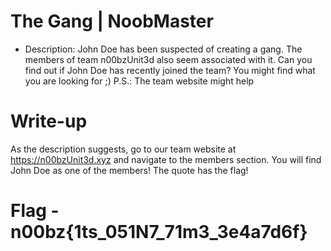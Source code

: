 # The Gang | NoobMaster
- Description: John Doe has been suspected of creating a gang. The members of team n00bzUnit3d also seem associated with it. Can you find out if John Doe has recently joined the team? You might find what you are looking for ;) P.S.: The team website might help

 # Write-up

 As the description suggests, go to our team website at https://n00bzUnit3d.xyz and navigate to the members section. You will find John Doe as one of the members! The quote has the flag!

 # Flag - n00bz{1ts_051N7_71m3_3e4a7d6f}
